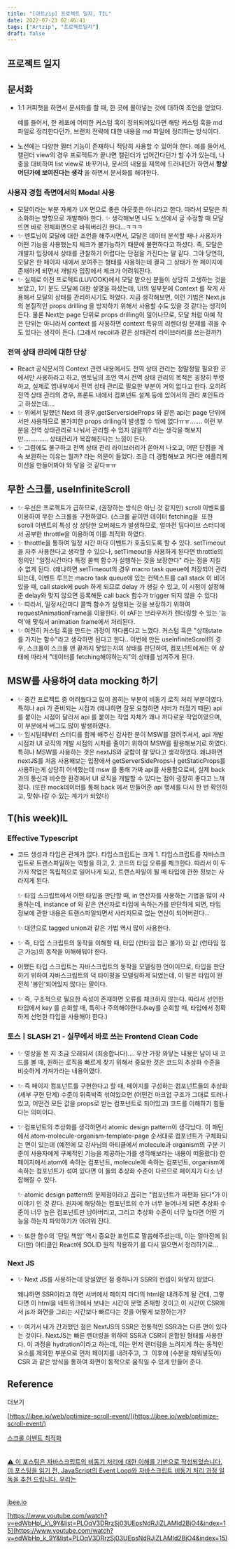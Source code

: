 ```yaml
---
title: "[아트zip] 프로젝트 일지, TIL"
date: 2022-07-23 02:46:41
tags: ["Artzip", "프로젝트일지"]
draft: false
---
```

## 프로젝트 일지

## 문서화

- 1:1 커피챗을 하면서 문서화를 할 때, 한 곳에 몰아넣는 것에 대하여 조언을 얻었다.

    예를 들어서, 한 레포에 어떠한 커스텀 훅이 정의되어있다면 해당 커스텀 훅을 md 파일로 정리한다던가, 브랜치 전략에 대한 내용을 md 파일에 정리하는 방식이다.
- 노션에는 다양한 필터 기능이 존재하니 적당히 사용할 수 있어야 한다. 예를 들어서, 캘린더 view의 경우 프로젝트가 끝나면 캘린더가 넘어간다던가 할 수가 있는데, 나중을 대비하여 list view로 바꾸거나, 문서의 내용을 제목에 드러내던가 하면서 **항상 어딘가에 보여진다는 생각** 을 하면서 문서화를 해야한다.

### 사용자 경험 측면에서의 Modal 사용

- 모달이라는 부분 자체가 UX 면으로 좋은 아웃풋은 아니라고 한다. 따라서 모달은 최소화하는 방향으로 개발해야 한다. ✨ 생각해보면 나도 노션에서 글 수정할 때 모달 뜨면 바로 전체화면으로 바꿔버리긴 한다...ㅋㅋㅋ
- ✨ 멘토님이 모달에 대한 조언을 해주시면서, 모달은 데이터 분석할 때나 사용자가 어떤 기능을 사용했는지 체크가 불가능하기 때문에 불편하다고 하셨다. 즉, 모달은 개발자 입장에서 상태를 관찰하기 어렵다는 단점을 가진다는 말 같다. 그야 당연히, 모달은 한 페이지 내에서 보여주는 형태를 사용하는데 결국 그 상태가 한 페이지에 존재하게 되면서 개발자 입장에서 체크가 어려워진다.
- ✨ 실제로 이전 프로젝트(LUVOOK)에서 모달 맡으신 분들이 상당히 고생하는 것을 보았고, 1기 분도 모달에 대한 설명을 하셨는데, UI의 일부분에 Context 를 작게 사용해서 모달의 상태를 관리하시기도 하였다. 지금 생각해보면, 이런 기법은 Next.js 의 본질적인 props drilling 을 방지하기 위해서 사용할 수도 있을 것 같다는 생각이 든다. 물론 Next는 page 단위로 props drilling이 일어나므로, 모달 처럼 아예 작은 단위는 아니라서 context 를 사용하면 context 특유의 리렌더링 문제를 겪을 수도 있다는 생각이 든다. (그래서 recoil과 같은 상태관리 라이브러리를 쓰는걸까?)

### 전역 상태 관리에 대한 단상

- React 공식문서의 Context 관련 내용에서도 전역 상태 관리는 정말정말 필요한 곳에서만 사용하라고 하고, 멘토님의 조언 역시 전역 상태 관리의 목적은 굉장히 뚜렷하고, 실제로 앱내부에서 전역 상태 관리로 필요한 부분이 거의 없다고 한다. 오히려 전역 상태 관리의 경우, 프론트 내에서 컴포넌트 설계 등에 있어서의 관리 포인트라고 하셨는데....
- ✨ 위에서 말했던 Next 의 경우,getServersideProps 와 같은 api는 page 단위에서만 사용하므로 불가피한 props drlling이 발생할 수 밖에 없다ㅠㅠ....... 이런 부분을 전역 상태관리로 나눠서 관리할 수 있지 않을까? 라는 생각을 해보지만.............. 상태관리가 복잡해진다는 느낌이 든다.
- ✨ 그럼에도 불구하고 전역 상태 관리 라이브러리가 쏟아져 나오고, 어떤 단점을 계속 보완하는 이유는 뭘까? 라는 의문이 들었다. 조금 더 경험해보고 커다란 애플리케이션을 만들어봐야 와 닿을 것 같다ㅠㅠ

## 무한 스크롤, useInfiniteScroll

- ✨ 우선은 프로젝트가 급하므로, (권장하는 방식은 아닌 것 같지만) scroll 이벤트를 이용하여 무한 스크롤을 구현하였다. (스크롤 끝이면 데이터 fetching을  또한 scroll 이벤트의 특성 상 상당한 오버헤드가 발생하므로, 얼마전 딥다이브 스터디에서 공부한 throttle을 이용하여 이를 최적화 하였다.
- ✨ throttle을 통하여 일정 시간 마다 이벤트가 호출되도록 할 수 있다. setTimeout 을 자주 사용한다고 생각할 수 있으나, setTimeout을 사용하게 된다면 throttle의 정의인 "일정시간마다 특정 콜백 함수가 실행하는 것을 보장한다" 라는 점을 지킬 수 없게 된다. (왜냐하면 setTimeout의 경우 macro task queue에 저장되어 관리되는데, 이벤트 루프는 macro task queue에 있는 컨텍스트를 call stack 이 비어있을 때, call stack에 push 하게 되므로 delay 가 생길 수 있고, 이 시점이 설정해 준 delay와 맞지 않으면 등록해둔 call back 함수가 trigger 되지 않을 수 있다)
- ✨ 따라서, 일정시간마다 콜백 함수가 실행되는 것을 보장하기 위하여 requestAnimationFrame을 이용한다. 이 rAF는 브라우저가 렌더링할 수 있는 '능력'애 맞춰서 animation frame에서 처리된다.
- ✨ 여전히 커스텀 훅을 만드는 과정이 까다롭다고 느꼈다. 커스텀 훅은 "상태state를 가지는 함수"라고 생각하면 된다고 한다.. 이번에 만든 useInfiniteScroll의 경우, 스크롤이 스크롤 맨 끝까지 닿았는지의 상태를 판단하여, 컴포넌트에게는 이 상태에 따라서 "데이터를 fetching해야하는지"의 상태를 넘겨주게 된다.

## MSW를 사용하여 data mocking 하기

- ✨ 중간 프로젝트 중 어려웠다고 많이 꼽히는 부분이 비동기 로직 처리 부분이였다. 특히나 api 가 준비되는 시점과 (왜냐하면 잘못 요청하면 서버가 터졌기 때문) api 를 붙이는 시점이 달라서 api 를 붙이는 작업 자체가 꽤나 까다로운 작업이였으며, 이 부분에서 버그도 많이 발생하였다.
- ✨ 임시팀때부터 스터디를 함께 해주신 감사한 분이 MSW를 알려주셔서, api 개발 시점과 UI 로직의 개발 시점의 시차를 줄이기 위하여 MSW를 활용해보기로 하였다. 특히나 MSW를 사용하는 것은 nextJS와 궁합이 잘 맞다고 생각하였다. 왜냐하면 nextJS를 처음 사용해보는 입장에서 getServerSideProps나 getStaticProps를 사용하는게 상당히 어색했는데 msw 를 통해 가짜 api를 사용함으로써, 실제 back과의 통신과 비슷한 환경에서 UI 로직을 개발할 수 있다는 점이 굉장히 좋다고 느껴졌다. (또한 mock데이터를 통해 back 에서 만들어준 api 명세를 다시 한 번 확인하고, 맞춰나갈 수 있는 계기가 되었다)

## T(his week)IL

### Effective Typescript

- 코드 생성과 타입은 관계가 없다. 타입스크립트는 크게 1\. 타입스크립트를 자바스크립트로 트랜스파일하는 역할을 하고, 2. 코드의 타입 오류를 체크한다. 따라서 이 두 가지 작업은 독립적으로 일어나게 되고, 트랜스파일이 될 때 타입에 관한 정보는 사라지게 된다.

    ✨ 타입 스크립트에서 어떤 타입을 판단할 때, in 연산자를 사용하는 기법을 많이 사용하는데, instance of 와 같은 연산자로 타입에 속하는가를 판단하게 되면, 타입 정보에 관한 내용은 트랜스파일되면서 사라지므로 없는 연산이 되어버린다...

    ✨ 대안으로 tagged union과 같은 기법 역시 많이 사용한다.
- ✨ 즉, 타입 스크립트의 동작을 이해할 때, 타입 (런타임 접근 불가) 와 값 (런타임 접근 가능)의 동작을 이해해둬야 한다.
- 어쨌든 타입 스크립트는 자바스크립트의 동작을 모델링한 언어이므로, 타입을 판단하기 위하여 자바스크립트의 덕 타이핑을 모델링하게 되었는데, 이 말은 타입이 완전히 '봉인'되어있지 않다는 말이다.
- ✨ 즉, 구조적으로 필요한 속성이 존재하면 오류를 체크하지 않는다. 따라서 선언한 타입에서 key 를 순회할 때, 특히나 주의해야한다.(key를 순회할 때, 타입에서 정확하게 선언한 타입을 사용해야 한다.)

### 토스ㅣSLASH 21 - 실무에서 바로 쓰는 Frontend Clean Code

- ✨ 영상을 본 지 조금 오래되서 (죄송합니다).... 우산 가장 와닿는 내용은 남이 내 코드를 볼 때, 원하는 로직을 빠르게 찾기 위해서 중요한 것은 코드의 추상화 수준을 비슷하게 가져가라는 내용이였다.
- ✨ 즉 페이지 컴포넌트를 구현한다고 할 때, 페이지를 구성하는 컴포넌트들의 추상화(세부 구현 단계) 수준이 뒤죽박죽 섞여있으면 (어떤건 마크업 구조가 그대로 드러나있고, 어떤건 모든 값을 props로 받는 컴포넌트로 되어있고) 코드를 이해하기 힘들다는 의미이다.
- ✨ 컴포넌트의 추상화를 생각하면서 atomic design pattern이 생각났다. 이 패턴에서 atom-molecule-organism-template-page 순서대로 컴포넌트가 구체화되는 면이 있는데 (예전에 모 강사님의 아티클에서 molecule과 organism의 구분 기준이 사용자에게 구체적인 기능을 제공하는가를 생각해보라는 내용이 떠올랐다) 한 페이지에서 atom에 속하는 컴포넌트, molecule에 속하는 컴포넌트, organism에 속하는 컴포넌트가 섞여 있다면 이 들의 추상화 수준이 다르므로 페이지가 다소 난잡해질 수 있다.

    ✨ atomic design pattern의 문제점이라고 꼽히는 "컴포넌트가 파편화 된다"가 이 이야기 인 것 같다. 원자에 해당하는 컴포넌트의 수가 너무 늘어나게 되면 추상화 수준이 너무 높은 컴포넌트만 남아버리고, 그리고 추상화 수준이 너무 높다면 어떤 기능을 하는지 파악하기가 어려워 진다.
- ✨ 또한 함수의 '단일 책임' 역시 중요한 포인트로 말씀해주셨는데, 이는 얼마전에 읽다(만) 아티클인 React에 SOLID 원칙 적용하기 를 다시 읽으면서 정리하기로...

### Next JS

- ✨ Next JS를 사용하는데 망설였던 점 중하나가 SSR의 컨셉이 와닿지 않았다.

    왜냐하면 SSR이라고 하면 서버에서 페이지 마다의 html을 내려주게 될 건데, 그렇다면 이 html을 네트워크에서 보내는 시간이 분명 존재할 것이고 이 시간이 CSR에서 js가 화면을 그리는 시간보다 빠르다는 것을 어떻게 보장하는가?
- ✨ 여기서 내가 간과했던 점은 NextJS의 SSR은 전통적인 SSR과는 다른 면이 있다는 것이다. NextJS는 빠른 렌더링을 위하여 SSR과 CSR이 혼합된 형태를 사용한다. 이 과정을 hydration이라고 하는데, 이는 먼저 렌더링을 느려지게 하는 동적인 요소를 제외한 부분으로 먼저 페이지를 내려주고, 그  이후에 (수분을 채워넣듯이) CSR 과 같은 방식을 통하여 화면이 동적으로 움직일 수 있게 만들어 준다.

## Reference

더보기

[https://jbee.io/web/optimize-scroll-event/](https://jbee.io/web/optimize-scroll-event/)

[스크롤 이벤트 최적화\
\
\
⚠ 이 포스팅은 자바스크립트의 비동기 처리에 대한 이해를 기반으로 작성되었습니다. 이 포스팅을 읽기 전, JavaScript의 Event Loop와 자바스크립트 비동기 처리 과정 일독을 추천 드립니다. 우리는\
\
\
jbee.io](https://jbee.io/web/optimize-scroll-event/)

[https://www.youtube.com/watch?v=edWbHp\_k\_9Y&list=PLOqV3DRrzSj03UEpsNdRJiZLAMld2BjO4&index=15](https://www.youtube.com/watch?v=edWbHp_k_9Y&list=PLOqV3DRrzSj03UEpsNdRJiZLAMld2BjO4&index=15)